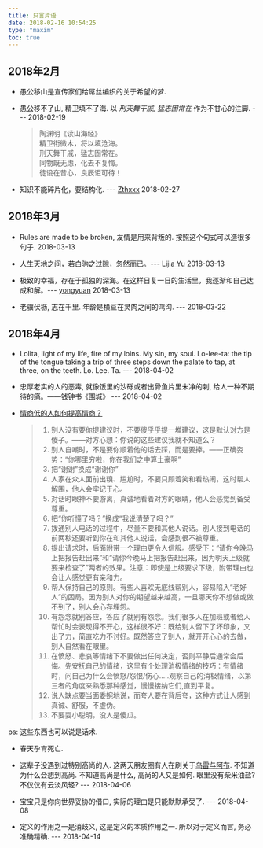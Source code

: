 ```yaml
---
title: 只言片语
date: 2018-02-16 10:54:25
type: "maxim"
toc: true
---
```


## 2018年2月

* 愚公移山是宣传家们给屌丝编织的关于希望的梦.
* 愚公移不了山, 精卫填不了海. 以 *刑天舞干戚, 猛志固常在* 作为不甘心的注脚. --- 2018-02-19  

	> 陶渊明《读山海经》  
	> 精卫衔微木，将以填沧海。  
	> 刑天舞干戚，猛志固常在。  
	> 同物既无虑，化去不复悔。  
	> 徒设在昔心，良辰讵可待！

* 知识不能碎片化，要结构化. --- [Zthxxx](https://wiki.zthxxx.me/wiki/index/) 2018-02-27

## 2018年3月
* Rules are made to be broken, 友情是用来背叛的. 按照这个句式可以造很多句子. 2018-03-13

* 人生天地之间，若白驹之过隙，忽然而已。--- [Lijia Yu](http://yulijia.net/) 2018-03-13

* 极致的幸福，存在于孤独的深海。在这样日复一日的生活里，我逐渐和自己达成和解。--- [yongyuan](https://yongyuan.name/blog/) 2018-03-13

* 老骥伏枥, 志在千里. 年龄是横亘在灵肉之间的鸿沟. --- 2018-03-22


## 2018年4月

* Lolita, light of my life, fire of my loins. My sin, my soul. Lo-lee-ta: the tip of the tongue taking a trip of three steps down the palate to tap, 
at three, on the teeth. Lo. Lee. Ta. --- 2018-04-02

* 忠厚老实的人的恶毒, 就像饭里的沙砾或者出骨鱼片里未净的刺, 给人一种不期待的痛。——钱钟书《围城》 --- 2018-04-02

* [情商低的人如何提高情商？](https://www.zhihu.com/question/24565276/answer/281323820)  

	> 1. 别人没有要你提建议时，不要傻乎乎提一堆建议，这是默认对方是傻子。——对方心想：你说的这些建议我就不知道么？  
	> 1. 别人自嘲时，不是要你顺着他的话去踩，而是要捧。——正确姿势：“你哪里穷啦，你在我们之中算土豪啊”  
	> 1. 把“谢谢”换成“谢谢你”  
	> 1. 人家在众人面前出糗、尴尬时，不要只顾着笑和看热闹，这时帮人解围，他人会牢记于心。  
	> 1. 对话时眼神不要游离，真诚地看着对方的眼睛，他人会感觉到备受尊重。  
	> 1. 把“你听懂了吗？”换成“我说清楚了吗？”  
	> 1. 拨通别人电话的过程中，尽量不要和其他人说话。别人接到电话的前两秒还要听到你在和其他人说话，会感到很不被尊重。  
	> 1. 提出请求时，后面附带一个理由更令人信服。感受下：“请你今晚马上把报告赶出来”和“请你今晚马上把报告赶出来，因为明天上级就要来检查了”两者的效果。注意：即使是上级要求下级，附带理由也会让人感觉更有亲和力。  
	> 1. 帮人保持自己的原则。有些人喜欢无底线帮别人，容易陷入“老好人”的困局。因为别人对你的期望越来越高，一旦哪天你不想做或做不到了，别人会心存埋怨。  
	> 1. 有怨念就别答应，答应了就别有怨念。我们很多人在加班或者给人帮忙时会表现得不开心，这样很不好：既给别人留下了坏印象，又出了力，简直吃力不讨好。既然答应了别人，就开开心心的去做，别人自然看在眼里。  
	> 1. 在愤怒、悲哀等情绪下不要做出任何决定，否则平静后通常会后悔。先安抚自己的情绪，这里有个处理消极情绪的技巧：有情绪时，问自己为什么会愤怒/怨恨/伤心.....观察自己的消极情绪，以第三者的角度来熟悉那种感觉，慢慢接纳它们,直到平复。  
	> 1. 说人缺点要当面委婉地说，而夸人要在背后夸，这种方式让人感到真诚、舒服，不虚伪。  
	> 1. 不要耍小聪明，没人是傻瓜。  

ps: 这些东西也可以说是话术. 

* 春天孕育死亡. 

* 这辈子没遇到过特别高尚的人.  这两天朋友圈有人在刷关于[乌雷与阿布](https://mp.weixin.qq.com/s/NPKECz6HRM8E3nLrPGXi_A). 
不知道为什么会想到高尚. 不知道高尚是什么, 高尚的人又是如何. 
眼里没有柴米油盐? 不仅仅有云淡风轻? --- 2018-04-06

* 宝宝只是你向世界妥协的借口, 实际的理由是只能默默承受了. --- 2018-04-08

* 定义的作用之一是消歧义, 这是定义的本质作用之一. 所以对于定义而言, 务必准确精确. --- 2018-04-14
